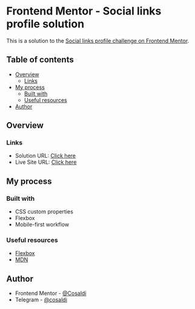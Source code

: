 # Frontend Mentor - Social links profile solution

This is a solution to the [Social links profile challenge on Frontend Mentor](https://www.frontendmentor.io/challenges/social-links-profile-UG32l9m6dQ).

## Table of contents

- [Overview](#overview)
  - [Links](#links)
- [My process](#my-process)
  - [Built with](#built-with)
  - [Useful resources](#useful-resources)
- [Author](#author)

## Overview

### Links

- Solution URL: [Click here](https://github.com/Cosaldi/FrontendMentor_social-links-profile)
- Live Site URL: [Click here](https://frontend-mentor-social-links-profile-sigma.vercel.app)

## My process

### Built with

- CSS custom properties
- Flexbox
- Mobile-first workflow

### Useful resources

- [Flexbox](https://css-tricks.com/snippets/css/a-guide-to-flexbox/)
- [MDN](https://developer.mozilla.org/en-US/)

## Author

- Frontend Mentor - [@Cosaldi](https://www.frontendmentor.io/profile/Cosaldi)
- Telegram - [@cosaldi](https://t.me/cosaldi)